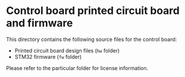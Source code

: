 # Control board printed circuit board and firmware
This directory contains the following source files for the control board:
- Printed circuit board design files (`hw` folder)
- STM32 firmware (`fw` folder)

Please refer to the particular folder for license information.